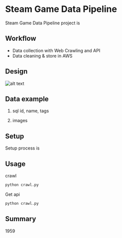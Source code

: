 # Steam Game Data Pipeline

Steam Game Data Pipeline project is 


## Workflow
- Data collection with Web Crawling and API
- Data cleaning & store in AWS


## Design
![alt text](https://github.com/[username]/[reponame]/blob/[branch]/image.jpg?raw=true)


## Data example
1. sql
id, name, tags

2. images

## Setup
Setup process is

## Usage

crawl

```bash
python crawl.py
```
Get api
```bash
python crawl.py
```

## Summary
1959 
